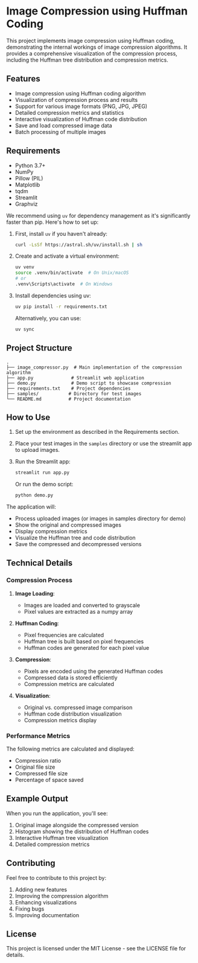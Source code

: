 # Image Compression using Huffman Coding

This project implements image compression using Huffman coding, demonstrating the internal workings of image compression algorithms. It provides a comprehensive visualization of the compression process, including the Huffman tree distribution and compression metrics.

## Features

- Image compression using Huffman coding algorithm
- Visualization of compression process and results
- Support for various image formats (PNG, JPG, JPEG)
- Detailed compression metrics and statistics
- Interactive visualization of Huffman code distribution
- Save and load compressed image data
- Batch processing of multiple images

## Requirements

- Python 3.7+
- NumPy
- Pillow (PIL)
- Matplotlib
- tqdm
- Streamlit
- Graphviz

We recommend using `uv` for dependency management as it's significantly faster than pip. Here's how to set up:

1. First, install `uv` if you haven't already:
   ```bash
   curl -LsSf https://astral.sh/uv/install.sh | sh
   ```

2. Create and activate a virtual environment:
   ```bash
   uv venv
   source .venv/bin/activate  # On Unix/macOS
   # or
   .venv\Scripts\activate  # On Windows
   ```

3. Install dependencies using uv:
   ```bash
   uv pip install -r requirements.txt
   ```

   Alternatively, you can use:
   ```bash
   uv sync
   ```

## Project Structure

```
.
├── image_compressor.py  # Main implementation of the compression algorithm
├── app.py              # Streamlit web application
├── demo.py             # Demo script to showcase compression
├── requirements.txt    # Project dependencies
├── samples/           # Directory for test images
└── README.md          # Project documentation
```

## How to Use

1. Set up the environment as described in the Requirements section.

2. Place your test images in the `samples` directory or use the streamlit app to upload images.

3. Run the Streamlit app:
   ```bash
   streamlit run app.py
   ```

   Or run the demo script:
   ```bash
   python demo.py
   ```

The application will:
- Process uploaded images (or images in samples directory for demo)
- Show the original and compressed images
- Display compression metrics
- Visualize the Huffman tree and code distribution
- Save the compressed and decompressed versions

## Technical Details

### Compression Process

1. **Image Loading**: 
   - Images are loaded and converted to grayscale
   - Pixel values are extracted as a numpy array

2. **Huffman Coding**:
   - Pixel frequencies are calculated
   - Huffman tree is built based on pixel frequencies
   - Huffman codes are generated for each pixel value

3. **Compression**:
   - Pixels are encoded using the generated Huffman codes
   - Compressed data is stored efficiently
   - Compression metrics are calculated

4. **Visualization**:
   - Original vs. compressed image comparison
   - Huffman code distribution visualization
   - Compression metrics display

### Performance Metrics

The following metrics are calculated and displayed:
- Compression ratio
- Original file size
- Compressed file size
- Percentage of space saved

## Example Output

When you run the application, you'll see:
1. Original image alongside the compressed version
2. Histogram showing the distribution of Huffman codes
3. Interactive Huffman tree visualization
4. Detailed compression metrics

## Contributing

Feel free to contribute to this project by:
1. Adding new features
2. Improving the compression algorithm
3. Enhancing visualizations
4. Fixing bugs
5. Improving documentation

## License

This project is licensed under the MIT License - see the LICENSE file for details.
